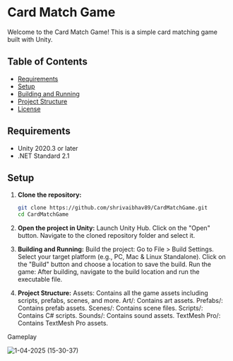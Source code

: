 # Card Match Game

Welcome to the Card Match Game! This is a simple card matching game built with Unity.

## Table of Contents

- [Requirements](#requirements)
- [Setup](#setup)
- [Building and Running](#building-and-running)
- [Project Structure](#project-structure)
- [License](#license)

## Requirements

- Unity 2020.3 or later
- .NET Standard 2.1

## Setup

1. **Clone the repository:**

   ```sh
   git clone https://github.com/shrivaibhav89/CardMatchGame.git
   cd CardMatchGame
   
2. **Open the project in Unity:**
    Launch Unity Hub.
    Click on the "Open" button.
    Navigate to the cloned repository folder and select it.

3. **Building and Running:**
Build the project:
  Go to File > Build Settings.
  Select your target platform (e.g., PC, Mac & Linux Standalone).
  Click on the "Build" button and choose a location to save the build.
  Run the game:
After building, navigate to the build location and run the executable file.

3. **Project Structure:**
  Assets: Contains all the game assets including scripts, prefabs, scenes, and more.
  Art/: Contains art assets.
  Prefabs/: Contains prefab assets.
  Scenes/: Contains scene files.
  Scripts/: Contains C# scripts.
  Sounds/: Contains sound assets.
  TextMesh Pro/: Contains TextMesh Pro assets.

Gameplay 

![1-04-2025 (15-30-37)](https://github.com/user-attachments/assets/704fa3f6-d033-436d-8026-e72adeb3d32c)

